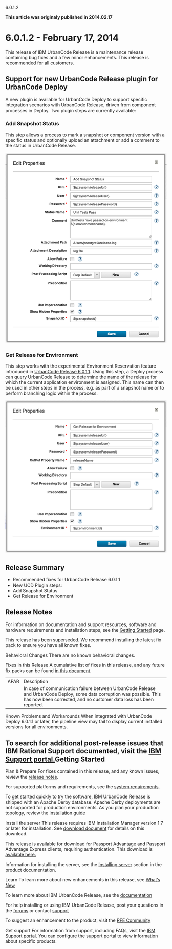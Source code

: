 





6.0.1.2

**This article was originaly published in 2014.02.17**


6.0.1.2 - February 17, 2014
===========================





This release of IBM UrbanCode Release is a maintenance release containing bug fixes and a few minor enhancements. This release is recommended for all customers.


Support for new UrbanCode Release plugin for UrbanCode Deploy
-------------------------------------------------------------


A new plugin is available for UrbanCode Deploy to support specific integration scenarios with UrbanCode Release, driven from component processes in Deploy. Two plugin steps are currently available:


### Add Snapshot Status


This step allows a process to mark a snapshot or component version with a specific status and optionally upload an attachment or add a comment to the status in UrbanCode Release.


[![Process step dialog for Add Snapshot Status](ucr-addsnapshotstatus.png)](ucr-addsnapshotstatus.png)


### Get Release for Environment


This step works with the experimental Environment Reservation feature introduced in [UrbanCode Release 6.0.1.1](https://www.ibm.com/docs/en/urbancode-releasewhats-new/whats-new-urbancode-release-6-0-1-1/). Using this step, a Deploy process can query UrbanCode Release to determine the name of the release for which the current application environment is assigned. This name can then be used in other steps in the process, e.g. as part of a snapshot name or to perform branching logic within the process.


[![Process step dialog for Get Release For Environment](ucr-getreleaseforenvironemnt.png)](ucr-getreleaseforenvironemnt.png)


Release Summary
---------------

  
* Recommended fixes for UrbanCode Release 6.0.1.1
* New UCD Plugin steps:
* Add Snapshot Status
* Get Release for Environment

Release Notes
-------------

  

For information on documentation and support resources, software and hardware requirements and installation steps, see the [Getting Started](http://developer.ibm.com/urbancode/products/urbancode-release/whats-new/whats-new-in-urbancode-release-6-0-1-2/#getting-started) page.


This release has been superseded. We recommend installing the latest fix pack to ensure you have all known fixes.





Behavioral Changes
There are no known behavioral changes.





Fixes in this Release
A cumulative list of fixes in this release, and any future fix packs can be found [in this document](http://www-01.ibm.com/support/docview.wss?uid=swg27039116).




|  |  |
| --- | --- |
| APAR  | Description  |
|  | In case of communication failure between UrbanCode Release and UrbanCode Deploy, some data corruption was possible. This has now been corrected, and no customer data loss has been reported. |





Known Problems and Workarounds
When integrated with UrbanCode Deploy 6.0.1.1 or later, the pipeline view may fail to display current installed versions for all environments.



To search for additional post-release issues that IBM Rational Support documented, visit the [IBM Support portal.](https://www-947.ibm.com/support/entry/myportal/support?brandind=Rational)Getting Started
---------------

  

Plan & Prepare
For fixes contained in this release, and any known issues, review the [release notes](http://developer.ibm.com/urbancode/products/urbancode-release/whats-new/whats-new-in-6-0-1/#release-notes).


For supported platforms and requirements, see the [system requirements](http://www-01.ibm.com/support/docview.wss?uid=swg27039115). 


To get started quickly to try the software, IBM UrbanCode Release is shipped with an Apache Derby database. Apache Derby deployments are not supported for production environments. As you plan your production topology, review the [installation guide](http://pic.dhe.ibm.com/infocenter/ucrel/v6r0m1/topic/com.ibm.urelease.doc/topics/install_ch.html)





Install the server
This release requires IBM Installation Manager version 1.7 or later for installation. See [download document](http://www-01.ibm.com/support/docview.wss?uid=swg24034941) for details on this download.


This release is available for download for Passport Advantage and Passport Advantage Express clients, requiring authentication. This download is [available here.](https://www.ibm.com/software/howtobuy/softwareandservices/passportadvantage)


Information for installing the server, see the [Installing server](http://pic.dhe.ibm.com/infocenter/ucrel/v6r0m1/topic/com.ibm.urelease.doc/topics/install_intro.html) section in the product documentation.



Learn
To learn more about new enhancements in this release, see [What’s New](http://developer.ibm.com/urbancode/products/urbancode-release/whats-new/whats-new-in-6-0-1/#whats-new) 


To learn more about IBM UrbanCode Release, see the  [documentation](http://pic.dhe.ibm.com/infocenter/ucrel/v6r0m1/topic/com.ibm.urelease.doc/topics/c_node_overview.html)


For help installing or using IBM UrbanCode Release, post your questions in the [forums](https://developer.ibm.com/answers?community=urbancode) or contact  [support](http://www-947.ibm.com/support/entry/portal/support?brandind=Rational)


To suggest an enhancement to the product, visit the [RFE Community](http://www.ibm.com/developerworks/rfe/execute?use_case=submitRfe)





Get support
For information from support, including FAQs, visit the [IBM Support portal.](http://www-947.ibm.com/support/entry/portal/support?brandind=Rational) You can configure the support portal to view information about specific products.







